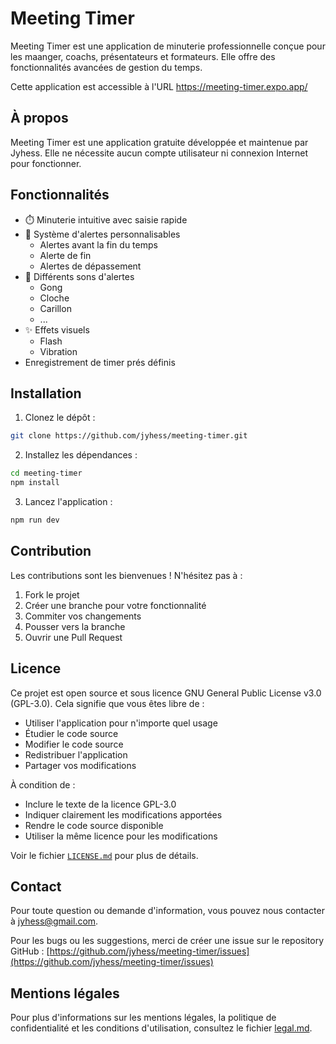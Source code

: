 # Meeting Timer

Meeting Timer est une application de minuterie professionnelle conçue pour les maanger, coachs, présentateurs et formateurs. Elle offre des fonctionnalités avancées de gestion du temps.

Cette application est accessible à l'URL https://meeting-timer.expo.app/

## À propos

Meeting Timer est une application gratuite développée et maintenue par Jyhess. Elle ne nécessite aucun compte utilisateur ni connexion Internet pour fonctionner.

## Fonctionnalités

- ⏱️ Minuterie intuitive avec saisie rapide
- 🔔 Système d'alertes personnalisables
  - Alertes avant la fin du temps
  - Alerte de fin
  - Alertes de dépassement
- 🎵 Différents sons d'alertes
  - Gong
  - Cloche
  - Carillon
  - ...
- ✨ Effets visuels
  - Flash
  - Vibration
- Enregistrement de timer prés définis

## Installation

1. Clonez le dépôt :
```bash
git clone https://github.com/jyhess/meeting-timer.git
```

2. Installez les dépendances :
```bash
cd meeting-timer
npm install
```

3. Lancez l'application :
```bash
npm run dev
```

## Contribution

Les contributions sont les bienvenues ! N'hésitez pas à :
1. Fork le projet
2. Créer une branche pour votre fonctionnalité
3. Commiter vos changements
4. Pousser vers la branche
5. Ouvrir une Pull Request

## Licence

Ce projet est open source et sous licence GNU General Public License v3.0 (GPL-3.0). Cela signifie que vous êtes libre de :
- Utiliser l'application pour n'importe quel usage
- Étudier le code source
- Modifier le code source
- Redistribuer l'application
- Partager vos modifications

À condition de :
- Inclure le texte de la licence GPL-3.0
- Indiquer clairement les modifications apportées
- Rendre le code source disponible
- Utiliser la même licence pour les modifications

Voir le fichier [`LICENSE.md`](LICENSE.md) pour plus de détails.

## Contact

Pour toute question ou demande d'information, vous pouvez nous contacter à [jyhess@gmail.com](mailto:jyhess@gmail.com).

Pour les bugs ou les suggestions, merci de créer une issue sur le repository GitHub :
[https://github.com/jyhess/meeting-timer/issues](https://github.com/jyhess/meeting-timer/issues)

## Mentions légales

Pour plus d'informations sur les mentions légales, la politique de confidentialité et les conditions d'utilisation, consultez le fichier [legal.md](legal.md).
